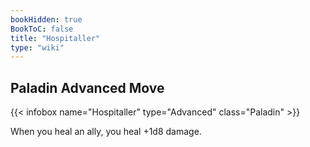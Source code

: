 ```yaml
---
bookHidden: true
BookToC: false
title: "Hospitaller"
type: "wiki"
---
```

## Paladin Advanced Move
{{< infobox name="Hospitaller" type="Advanced" class="Paladin" >}}

When you heal an ally, you heal +1d8 damage.